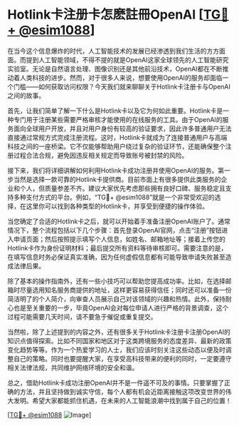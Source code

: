 # Hotlink卡注册卡怎麽註冊OpenAI [[TG💪+ @esim1088](https://t.me/s/esim1088)]

在当今这个信息爆炸的时代，人工智能技术的发展已经渗透到我们生活的方方面面。而提到人工智能领域，不得不提的就是OpenAI这家全球领先的人工智能研究实验室。无论是自然语言处理、图像识别还是其他前沿技术，OpenAI都在不断推动着人类科技的进步。然而，对于很多人来说，想要使用OpenAI的服务却面临一个门槛——如何获取访问权限？今天我们就来聊聊关于Hotlink卡注册卡与OpenAI之间的故事。

首先，让我们简单了解一下什么是Hotlink卡以及它为何如此重要。Hotlink卡是一种专门用于注册某些需要严格审核才能使用的在线服务的工具。由于OpenAI的服务面向全球用户开放，并且对用户身份有较高的验证要求，因此许多普通用户无法直接通过常规方式完成注册流程。这时，Hotlink卡就成为了连接普通用户与高端科技之间的一座桥梁。它不仅能够帮助用户绕过复杂的验证环节，还能确保整个注册过程合法合规，避免因违反相关规定而导致账号被封禁的风险。

接下来，我们将详细讲解如何利用Hotlink卡成功注册并使用OpenAI的服务。第一步当然是选择一款可靠的Hotlink卡提供商。目前市面上有很多提供此类服务的企业和个人，但质量参差不齐。建议大家优先考虑那些拥有良好口碑、服务稳定且支持多种支付方式的平台。例如，“TG💪+ @esim1088”就是一个非常受欢迎的选择，在这里你可以找到各种类型的Hotlink卡，并享受到便捷的操作体验。

当您确定了合适的Hotlink卡之后，就可以开始着手准备注册OpenAI账户了。通常情况下，整个流程包括以下几个步骤：首先登录OpenAI官网，点击“注册”按钮进入申请页面；然后按照提示填写个人信息，如姓名、邮箱地址等；接着上传您的Hotlink卡作为身份证明材料；最后提交所有资料等待审核即可。需要注意的是，在填写信息时务必保证真实准确，因为任何虚假信息都有可能导致申请失败甚至造成法律后果。

除了基本的操作指南外，还有一些小技巧可以帮助您提高成功率。比如，在选择邮箱时尽量选用知名服务商提供的地址，这样更容易获得信任；同时还可以准备一份简洁明了的个人简介，向审查人员展示自己对该领域的兴趣和热情。此外，保持耐心也是至关重要的一步，毕竟OpenAI会对每位申请人进行严格的背景调查，这个过程可能需要几天时间，请不要急于催促或重复提交。

当然啦，除了上述提到的内容之外，还有很多关于Hotlink卡注册卡注册OpenAI的知识点值得探索。比如不同国家和地区对于这类跨境服务的态度差异、最新的政策变化趋势等等。作为一个热爱学习的人士，我们应该时刻关注这些动态以便及时调整自己的策略。同时也要提醒大家，在享受高科技带来的便利的同时，一定要遵守相关法律法规，共同维护网络环境的安全和谐。

总之，借助Hotlink卡成功注册OpenAI并不是一件遥不可及的事情。只要掌握了正确的方法，并且坚持做到诚实守信，每个人都有机会近距离接触这项改变世界的伟大发明。希望大家都能抓住机遇，在未来的人工智能浪潮中找到属于自己的位置！

[[TG💪+ @esim1088](https://t.me/s/esim1088) ![Image](https://i.postimg.cc/4NQfJmqS/Snipaste-2025-05-13-00-14-12.png)]